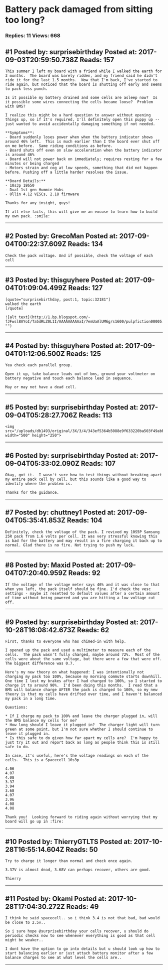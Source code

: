 # Battery pack damaged from sitting too long?

### Replies: 11 Views: 668

## \#1 Posted by: surprisebirthday Posted at: 2017-09-03T20:59:50.738Z Reads: 157

```
This summer I left my board with a friend while I walked the earth for 3 months.  The board was barely ridden, and my friend said he didn't ride it for the last 1.5 months.  Now that I'm back, I've started to ride again, but noticed that the board is shutting off early and seems to pack less punch.

Is it possible my battery drained and some cells are asleep now?  Is it possible some wires connecting the cells became loose?  Problem with BMS?  

I realize this might be a hard question to answer without opening things up, so if it's required, I'll definitely open this puppy up -- just wanted to avoid accidentally damaging something if not needed.

**Symptoms**:
- Board suddenly loses power when when the battery indicator shows around 46% left.  This is much earlier than I the board ever shut off on me before.  Same riding conditions as before.
- Board shuts off even on slow acceleration when the battery indicator is around 46%
- Board will not power back on immediately; requires resting for a few minutes or being charged
- Motors strain and cog at low speeds, something that did not happen before. Pushing off a little harder resolves the issue.

**Board Details:**
- 10s3p 18650
- Dual 1st gen Hummie Hubs
- Ollin 4.12 VESCs, 2.18 firmware

Thanks for any insight, guys!  

If all else fails, this will give me an excuse to learn how to build my own pack. :smile:
```

---
## \#2 Posted by: GrecoMan Posted at: 2017-09-04T00:22:37.609Z Reads: 134

```
Check the pack voltage. And if possible, check the voltage of each cell
```

---
## \#3 Posted by: thisguyhere Posted at: 2017-09-04T01:09:04.499Z Reads: 127

```
[quote="surprisebirthday, post:1, topic:32181"]
walked the earth
[/quote]

![alt text](http://1.bp.blogspot.com/-fJFwsl8AYoI/Ta5dRLZ0L1I/AAAAAAAAAaI/7emUaAlUM6g/s1600/pulpfiction00005.png "")
```

---
## \#4 Posted by: thisguyhere Posted at: 2017-09-04T01:12:06.500Z Reads: 125

```
Yea check each parallel group. 

Open it up, take balance leads out of bms, ground your voltmeter on battery negative and touch each balance lead in sequence. 

May or may not have a dead cell.
```

---
## \#5 Posted by: surprisebirthday Posted at: 2017-09-04T05:28:27.706Z Reads: 113

```
<img src="/uploads/db1493/original/3X/3/4/343ef5364b5088e9f633220ba503f49abb0d24c4.gif" width="500" height="250">
```

---
## \#6 Posted by: surprisebirthday Posted at: 2017-09-04T05:33:02.090Z Reads: 107

```
Okay, got it.  I wasn't sure how to test things without breaking apart my entire pack cell by cell, but this sounds like a good way to identify where the problem is.

Thanks for the guidance.
```

---
## \#7 Posted by: chuttney1 Posted at: 2017-09-04T05:35:41.853Z Reads: 104

```
Definitely, check the voltage of the pack. I revived my 10S5P Samsung 25R pack from 1.6 volts per cell. It was very stressful knowing this is bad for the battery and may result in a fire charging it back up to normal. Glad there is no fire. Not trying to push my luck.
```

---
## \#8 Posted by: Maxid Posted at: 2017-09-04T07:20:40.959Z Reads: 92

```
If the voltage of the voltage meter says 46% and it was close to that when you left, the pack itself should be fine. I'd check the vesc settings - maybe it resetted to default values after a certain amount of time without being powered and you are hitting a low voltage cut off.
```

---
## \#9 Posted by: surprisebirthday Posted at: 2017-10-28T16:08:42.673Z Reads: 62

```
First, thanks to everyone who has chimed-in with help.

I opened up the pack and used a multimeter to measure each of the cells.  The pack wasn't fully charged, maybe around 72%.  Most of the cells were about the same voltage, but there were a few that were off.  The biggest difference was 0.7.  

Here's my new theory on what happened: I was intentionally not charging my pack too 100%, because my morning commute starts downhill.  One time I lost my brakes after I had charged to 100%, so I started to charge it to around 90%.  I'd been doing this months.  I read that a BMS will balance charge AFTER the pack is charged to 100%, so my new theory is that my cells have drifted over time, and I haven't balanced my pack in a long time.

Questions:

* If I charge my pack to 100% and leave the charger plugged in, will the BMS balance my cells for me?
* How long should I leave it plugged in?  The charger light will turn green at some point, but I'm not sure whether I should continue to leave it plugged in.
* Is this safe to do given how far apart my cells are?  I'm happy to just try it out and report back as long as people think this is still safe to do.

In case, it's useful, here's the voltage readings on each of the cells.  This is a Spacecell 10s3p

4.06	
4.07	
4.08	
3.37	
3.94 
3.68	
4.07	
3.96	
4.08	
4.08

Thank you!  Looking forward to riding again without worrying that my board will go up in :fire:
```

---
## \#10 Posted by: ThierryGTLTS Posted at: 2017-10-28T16:55:14.604Z Reads: 50

```
Try to charge it longer than normal and check once again.

3.37V is almost dead, 3.68V can perhaps recover, others are good.

Thierry
```

---
## \#11 Posted by: Okami Posted at: 2017-10-28T17:04:30.272Z Reads: 49

```
I think he said spacecell.. so i think 3.4 is not that bad, bad would be close to 2.5v..

So i sure hope @surprisebirthday your cells recover, u should do periodic checks now to see whenever everything is good as that cell might be weaker..

I dont have the option to go into details but u should look up how to start balancing earlier or just attach battery monitor after a few balance charges to see at what level the cells are..
```

---
